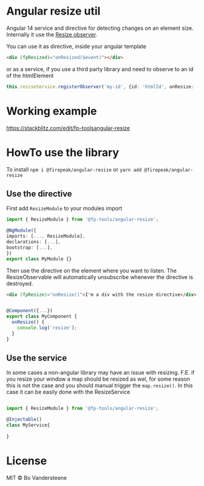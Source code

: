 # Angular resize util

Angular 14 service and directive for detecting changes on an element size.
Internally it use the [Resize observer](https://developer.mozilla.org/en-US/docs/Web/API/ResizeObserver).


You can use it as directive, inside your angular template
```html
<div (fpResized)="onResized($event)"></div>
 ```
 or as a service, if you use a third party library and need to observe to an id of the htmlElement
```typescript
this.resiseService.registerObserver('my-id', {id: 'htmlId', onResize: (event) => console.log(event)})
```

# Working example
https://stackblitz.com/edit/fp-toolsangular-resize
 
# HowTo use the library
To install 
`npm i @firepeak/angular-resize` or `yarn add @firepeak/angular-resize`
 

## Use the directive

First add `ResizeModule` to your modules import

```typescript
import { ResizeModule } from '@fp-tools/angular-resize';

@NgModule({
imports: [..., ResizeModule],
declarations: [...],
bootstrap: [...],
})
export class MyModule {}
```

Then use the directive on the element where you want to listen. The ResizeObservable will automatically unsubscribe whenever the directive is destroyed.

```html
<div (fpResize)="onResize()">I'm a div with the resize directive</div>
```

```typescript 

@Component({...})
export class MyComponent { 
  onResize() {
    console.log('resize');
  }
}
```

## Use the service
In some cases a non-angular library may have an issue with resizing. F.E. if you resize your window a map should be resized as wel, for some reason this is not the case and you should manual trigger the `map.resize()`. In this case it can be easily done with the ResizeService

```typescript

import { ResizeModule } from '@fp-tools/angular-resize';

@Injectable()
class MyService{
    
}
```

# License
MIT © Bo Vandersteene
